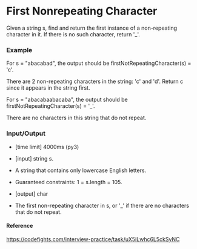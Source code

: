 # First Nonrepeating Character

Given a string s, find and return the first instance of a non-repeating character in it. 
If there is no such character, return '_'.

### Example

For s = "abacabad", the output should be
firstNotRepeatingCharacter(s) = 'c'.

There are 2 non-repeating characters in the string: 'c' and 'd'. 
Return c since it appears in the string first.

For s = "abacabaabacaba", the output should be
firstNotRepeatingCharacter(s) = '_'.

There are no characters in this string that do not repeat.

### Input/Output

* [time limit] 4000ms (py3)
* [input] string s.
* A string that contains only lowercase English letters.

* Guaranteed constraints:
1 = s.length = 105.

* [output] char
* The first non-repeating character in s, or '_' if there are no characters that do not repeat.

#### Reference

https://codefights.com/interview-practice/task/uX5iLwhc6L5ckSyNC